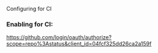 Configuring for CI

### Enabling for CI:
https://github.com/login/oauth/authorize?scope=repo%3Astatus&client_id=04fcf325dd26ca2a159f
